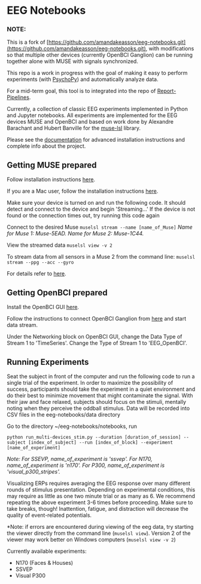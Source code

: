 # EEG Notebooks


### NOTE:
This is a fork of [https://github.com/amandakeasson/eeg-notebooks.git](https://github.com/amandakeasson/eeg-notebooks.git), with modifications so that multiple other devices (currently OpenBCI Ganglion) can be running together alone with MUSE with signals synchronized.

This repo is a work in progress with the goal of making it easy to perform  experiments (with [PsychoPy](https://www.psychopy.org)) and automatically analyze data.

For a mid-term goal, this tool is to integrated into the repo of [Report-Pipelines](https://github.com/AlayaTec/Reporting-Pipeline).

Currently, a collection of classic EEG experiments implemented in Python and Jupyter notebooks. All experiments are implemented for the EEG devices MUSE and OpenBCI and based on work done by Alexandre Barachant and Hubert Banville for the [muse-lsl](https://github.com/alexandrebarachant/muse-lsl) library.

Please see the [documentation](http://eeg-notebooks.readthedocs.io/) for advanced installation instructions and complete info about the project.


## Getting MUSE prepared

Follow installation instructions [here](http://eeg-notebooks.readthedocs.io/en/latest/setup_instructions_windows.html).

If you are a Mac user, follow the installation instructions [here](https://github.com/AlayaTec/eeg-notebooks/blob/master/mac_multi_devices_instructions_neurobrite.docx).

Make sure your device is turned on and run the following code. It should detect and connect to the device and begin 'Streaming...' If the device is not found or the connection times out, try running this code again

Connect to the desired Muse
`muselsl stream --name [name_of_Muse]`
*Name for Muse 1: Muse-5EAD. Name for Muse 2: Muse-1C44.*

View the streamed data
`muselsl view -v 2`

To stream data from all sensors in a Muse 2 from the command line:
`muselsl stream --ppg --acc --gyro`

For details refer to [here](https://github.com/alexandrebarachant/muse-lsl).

## Getting OpenBCI prepared

Install the OpenBCI GUI [here](https://github.com/OpenBCI/OpenBCI_GUI).

Follow the instructions to connect OpenBCI Ganglion from [here](https://docs.openbci.com/Tutorials/02-Ganglion_Getting%20Started_Guide) and start data stream.

Under the Networking block on OpenBCI GUI, change the Data Type of Stream 1 to 'TimeSeries'. Change the Type of Stream 1 to 'EEG_OpenBCI'.


## Running Experiments
Seat the subject in front of the computer and run the following code to run a single trial of the experiment.
In order to maximize the possibility of success, participants should take the experiment in a quiet environment and do their best to minimize movement that might contaminate the signal. With their jaw and face relaxed, subjects should focus on the stimuli, mentally noting when they perceive the oddball stimulus.
Data will be recorded into CSV files in the eeg-notebooks/data directory

Go to the directory ~/eeg-notebooks/notebooks, run

`python run_multi-devices_stim.py --duration [duration_of_session] --subject [index_of_subject] --run [index_of_block] --experiment [name_of_experiment]`

*Note:
For SSEVP, name_of_experiment is 'ssvep'.
For N170, name_of_experiment is 'n170'.
For P300, name_of_experiment is 'visual_p300_stripes'.*

Visualizing ERPs requires averaging the EEG response over many different rounds of stimulus presentation. Depending on experimental conditions, this may require as little as one two minute trial or as many as 6. We recommend repeating the above experiment 3-6 times before proceeding.
Make sure to take breaks, though! Inattention, fatigue, and distraction will decrease the quality of event-related potentials.


*Note: if errors are encountered during viewing of the eeg data, try starting the viewer directly from the command line (`muselsl view`). Version 2 of the viewer may work better on Windows computers (`muselsl view -v 2`)

Currently available experiments:
- N170 (Faces & Houses)
- SSVEP
- Visual P300
